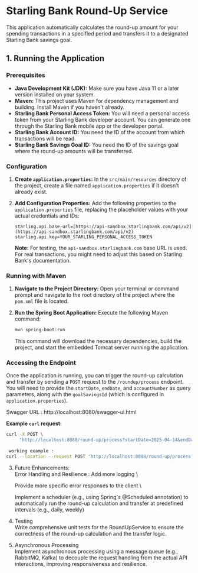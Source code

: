 # Starling Bank Round-Up Service

This application automatically calculates the round-up amount for your spending transactions in a specified period and transfers it to a designated Starling Bank savings goal.



## 1. Running the Application

### Prerequisites

* **Java Development Kit (JDK):** Make sure you have Java 11 or a later version installed on your system.
* **Maven:** This project uses Maven for dependency management and building. Install Maven if you haven't already.
* **Starling Bank Personal Access Token:** You will need a personal access token from your Starling Bank developer account. You can generate one through the Starling Bank mobile app or the developer portal.
* **Starling Bank Account ID:** You need the ID of the account from which transactions will be read.
* **Starling Bank Savings Goal ID:** You need the ID of the savings goal where the round-up amounts will be transferred.

### Configuration

1.  **Create `application.properties`:** In the `src/main/resources` directory of the project, create a file named `application.properties` if it doesn't already exist.

2.  **Add Configuration Properties:** Add the following properties to the `application.properties` file, replacing the placeholder values with your actual credentials and IDs:

    ```properties
    starling.api.base-url=[https://api-sandbox.starlingbank.com/api/v2](https://api-sandbox.starlingbank.com/api/v2)
    starling.api.key=YOUR_STARLING_PERSONAL_ACCESS_TOKEN
    ```

    **Note:** For testing, the `api-sandbox.starlingbank.com` base URL is used. For real transactions, you might need to adjust this based on Starling Bank's documentation.

### Running with Maven

1.  **Navigate to the Project Directory:** Open your terminal or command prompt and navigate to the root directory of the project where the `pom.xml` file is located.

2.  **Run the Spring Boot Application:** Execute the following Maven command:

    ```bash
    mvn spring-boot:run
    ```

    This command will download the necessary dependencies, build the project, and start the embedded Tomcat server running the application.

### Accessing the Endpoint

Once the application is running, you can trigger the round-up calculation and transfer by sending a `POST` request to the `/roundup/process` endpoint. You will need to provide the `startDate`, `endDate`, and `accountNumber` as query parameters, along with the `goalSavingsId` (which is configured in `application.properties`).

Swagger URL : http://localhost:8080/swagger-ui.html

**Example `curl` request:**

```bash
curl -X POST \
     "http://localhost:8080/round-up/process?startDate=2025-04-14&endDate=2025-04-18&accountNumber=YOUR_ACCOUNT_ID&goalSavingsId=${starling.savings-goal-id}"
     
 working example :    
curl --location --request POST 'http://localhost:8080/round-up/process?startDate=2025-04-10&endDate=2025-04-18&accountNumber=c363b03d-d6c6-4f25-a493-c1161d21496b&goalSavingsId=c3cd2cc4-b5d2-46da-b681-685bc9c39590'
```

3.  Future Enhancements: \
    Error Handling and Resilience : Add more logging \
    
    Provide more specific error responses to the client \
    
    Implement a scheduler (e.g., using Spring's @Scheduled annotation) to automatically run the round-up calculation and transfer at predefined intervals (e.g., daily, weekly) 


4. Testing \
   Write comprehensive unit tests for the RoundUpService to ensure the correctness of the round-up calculation and the transfer logic.


5. Asynchronous Processing \
   Implement asynchronous processing using a message queue (e.g., RabbitMQ, Kafka) to decouple the request handling from the actual API interactions, improving responsiveness and resilience.
